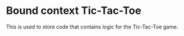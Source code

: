 # Bound context Tic-Tac-Toe

This is used to store code that contains logic for the Tic-Tac-Toe game. 
